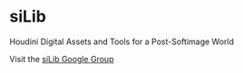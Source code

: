 # siLib
Houdini Digital Assets and Tools for a Post-Softimage World

Visit the [siLib Google Group](https://groups.google.com/forum/#!forum/houdini-silib)


